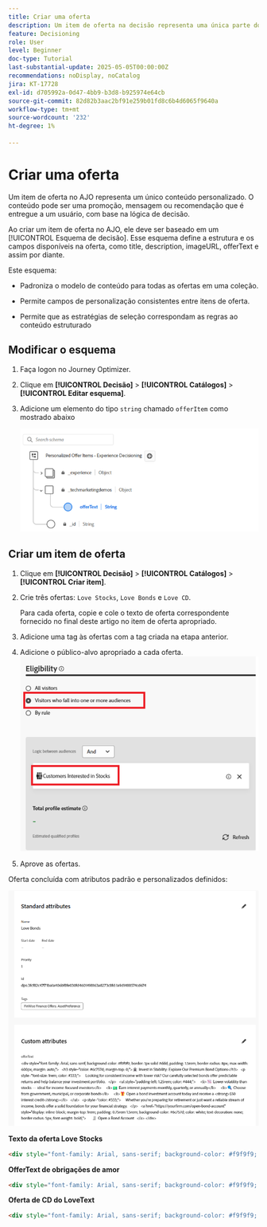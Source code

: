 ```yaml
---
title: Criar uma oferta
description: Um item de oferta na decisão representa uma única parte do conteúdo personalizado, como uma mensagem, imagem, promoção ou recomendação, que pode ser entregue a um usuário com base em regras e condições definidas.
feature: Decisioning
role: User
level: Beginner
doc-type: Tutorial
last-substantial-update: 2025-05-05T00:00:00Z
recommendations: noDisplay, noCatalog
jira: KT-17728
exl-id: d705992a-0d47-4bb9-b3d8-b925974e64cb
source-git-commit: 82d82b3aac2bf91e259b01fd8c6b4d6065f9640a
workflow-type: tm+mt
source-wordcount: '232'
ht-degree: 1%

---
```


# Criar uma oferta

Um item de oferta no AJO representa um único conteúdo personalizado. O conteúdo pode ser uma promoção, mensagem ou recomendação que é entregue a um usuário, com base na lógica de decisão.

Ao criar um item de oferta no AJO, ele deve ser baseado em um [!UICONTROL Esquema de decisão]. Esse esquema define a estrutura e os campos disponíveis na oferta, como title, description, imageURL, offerText e assim por diante.

Este esquema:

* Padroniza o modelo de conteúdo para todas as ofertas em uma coleção.

* Permite campos de personalização consistentes entre itens de oferta.

* Permite que as estratégias de seleção correspondam as regras ao conteúdo estruturado

## Modificar o esquema

1. Faça logon no Journey Optimizer.
1. Clique em **[!UICONTROL Decisão]** > **[!UICONTROL Catálogos]** > **[!UICONTROL Editar esquema]**.
1. Adicione um elemento do tipo `string` chamado `offerItem` como mostrado abaixo

   ![esquema de decisão](assets/offer-schema.png)

## Criar um item de oferta

1. Clique em **[!UICONTROL Decisão]** > **[!UICONTROL Catálogos]** > **[!UICONTROL Criar item]**.

1. Crie três ofertas: `Love Stocks`, `Love Bonds` e `Love CD`.

   Para cada oferta, copie e cole o texto de oferta correspondente fornecido no final deste artigo no item de oferta apropriado.

1. Adicione uma tag às ofertas com a tag criada na etapa anterior.
1. Adicione o público-alvo apropriado a cada oferta.
   ![qualificação para a oferta](assets/offer-eligibility.png)
1. Aprove as ofertas.

Oferta concluída com atributos padrão e personalizados definidos:

![oferta de ação de amor](assets/love-bonds.png)

**Texto da oferta Love Stocks**

```html
<div style="font-family: Arial, sans-serif; background-color: #f9f9f9; border: 1px solid #ddd; padding: 1.5rem; border-radius: 8px; max-width: 600px; margin: auto;">   <h3 style="color: #1a73e8; margin-top: 0;">📈 Open a Stock Trading Account & Get $100 in Bonus Stock</h3>   <p style="font-size: 1rem; color: #333;">     Ready to start building your portfolio? Open a new stock trading account with us and receive a      <strong>$100 bonus in stock</strong> — on us.   </p>   <ul style="padding-left: 1.25rem; color: #444;">     <li>🧾 No account minimums — start investing with as little as $1</li>     <li>📉 $0 commissions on online stock trades</li>     <li>📊 Access to powerful trading tools and real-time analytics</li>     <li>🎓 Free educational resources to help you invest confidently</li>   </ul>   <p style="color: #333;">     It's never been easier to start trading. Join thousands of investors who trust us to help them grow their wealth.   </p>   <a href="https://yourbrokerage.com/open-account"      style="display: inline-block; margin-top: 1rem; padding: 0.75rem 1.5rem; background-color: #1a73e8; color: white; text-decoration: none; border-radius: 5px; font-weight: bold;">      🚀 Open Your Account Today   </a> </div>
```

**OfferText de obrigações de amor**

```html
<div style="font-family: Arial, sans-serif; background-color: #f9f9f9; border: 1px solid #ddd; padding: 1.5rem; border-radius: 8px; max-width: 600px; margin: auto;">   <h3 style="color: #6c757d; margin-top: 0;">🏦 Invest in Stability: Explore Our Premium Bond Options</h3>   <p style="font-size: 1rem; color: #333;">     Looking for consistent income with lower risk? Our carefully selected bonds offer predictable returns and help balance your investment portfolio.   </p>   <ul style="padding-left: 1.25rem; color: #444;">     <li>📉 Lower volatility than stocks — ideal for income-focused investors</li>     <li>💵 Earn interest payments monthly, quarterly, or annually</li>     <li>🔍 Choose from government, municipal, or corporate bonds</li>     <li>🎁 Open a bond investment account today and receive a <strong>$50 interest credit</strong></li>   </ul>   <p style="color: #333;">     Whether you're preparing for retirement or just want a reliable stream of income, bonds offer a solid foundation for your financial strategy.   </p>   <a href="https://yourfirm.com/open-bond-account"      style="display: inline-block; margin-top: 1rem; padding: 0.75rem 1.5rem; background-color: #6c757d; color: white; text-decoration: none; border-radius: 5px; font-weight: bold;">      🧾 Open a Bond Account   </a> </div>
```

**Oferta de CD do LoveText**

```html
<div style="font-family: Arial, sans-serif; background-color: #f9f9f9; border: 1px solid #ddd; padding: 1.5rem; border-radius: 8px; max-width: 600px; margin: auto;">   <h3 style="color: #28a745; margin-top: 0;">💰 Lock in a 5.25% APY — Open Your CD Account Today</h3>   <p style="font-size: 1rem; color: #333;">     Secure your savings with a high-yield Certificate of Deposit. For a limited time, enjoy a      <strong>guaranteed 5.25% annual percentage yield (APY)</strong> on 12-month CDs.   </p>   <ul style="padding-left: 1.25rem; color: #444;">     <li>🔒 Guaranteed returns with FDIC insurance</li>     <li>📈 Lock in today's high rates before they change</li>     <li>💼 Flexible terms from 6 to 24 months</li>     <li>🎁 Open with just $500 and get a $50 bonus</li>   </ul>   <p style="color: #333;">     Whether you're saving for a short-term goal or building a conservative income strategy, our CDs offer peace of mind and predictable growth.   </p>   <a href="https://yourbank.com/open-cd"      style="display: inline-block; margin-top: 1rem; padding: 0.75rem 1.5rem; background-color: #28a745; color: white; text-decoration: none; border-radius: 5px; font-weight: bold;">      💼 Open a CD Account   </a> </div>
```
